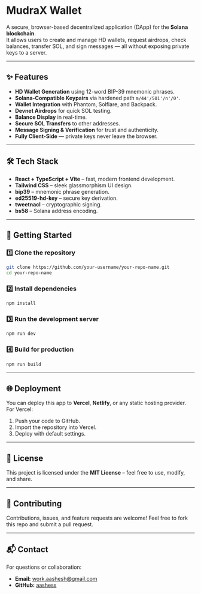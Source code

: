 

# MudraX Wallet

A secure, browser-based decentralized application (DApp) for the **Solana blockchain**.  
It allows users to create and manage HD wallets, request airdrops, check balances, transfer SOL, and sign messages — all without exposing private keys to a server.

---

## ✨ Features

- **HD Wallet Generation** using 12-word BIP-39 mnemonic phrases.
- **Solana-Compatible Keypairs** via hardened path `m/44'/501'/n'/0'`.
- **Wallet Integration** with Phantom, Solflare, and Backpack.
- **Devnet Airdrops** for quick SOL testing.
- **Balance Display** in real-time.
- **Secure SOL Transfers** to other addresses.
- **Message Signing & Verification** for trust and authenticity.
- **Fully Client-Side** — private keys never leave the browser.

---

## 🛠 Tech Stack

- **React + TypeScript + Vite** – fast, modern frontend development.
- **Tailwind CSS** – sleek glassmorphism UI design.
- **bip39** – mnemonic phrase generation.
- **ed25519-hd-key** – secure key derivation.
- **tweetnacl** – cryptographic signing.
- **bs58** – Solana address encoding.

---

## 🚀 Getting Started

### 1️⃣ Clone the repository

```bash
git clone https://github.com/your-username/your-repo-name.git
cd your-repo-name
```

### 2️⃣ Install dependencies

```bash
npm install
```

### 3️⃣ Run the development server

```bash
npm run dev
```

### 4️⃣ Build for production

```bash
npm run build
```

---

## 🌐 Deployment

You can deploy this app to **Vercel**, **Netlify**, or any static hosting provider.
For Vercel:

1. Push your code to GitHub.
2. Import the repository into Vercel.
3. Deploy with default settings.

---

## 📜 License

This project is licensed under the **MIT License** – feel free to use, modify, and share.

---

## 🤝 Contributing

Contributions, issues, and feature requests are welcome!
Feel free to fork this repo and submit a pull request.

---

## 📬 Contact

For questions or collaboration:

* **Email:** [work.aashesh@gmail.com](mailto:work.aashesh@gmail.com)
* **GitHub:** [aashess](https://github.com/aashess)





